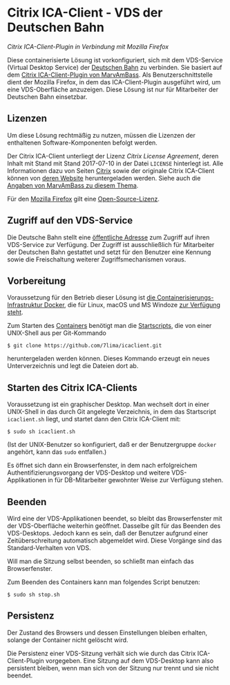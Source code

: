 # Citrix ICA-Client - VDS der Deutschen Bahn
_Citrix ICA-Client-Plugin in Verbindung mit Mozilla Firefox_

Diese containerisierte Lösung ist vorkonfiguriert,
sich mit dem VDS-Service (Virtual Desktop Service) der
[Deutschen Bahn](http://www.bahn.de/)
zu verbinden.
Sie basiert auf dem
[Citrix ICA-Client-Plugin von MarvAmBass](https://github.com/DesktopContainers/icaclient).
Als Benutzerschnittstelle dient der Mozilla Firefox,
in dem das ICA-Client-Plugin ausgeführt wird,
um eine VDS-Oberfläche anzuzeigen.
Diese Lösung ist nur für Mitarbeiter der Deutschen Bahn einsetzbar.

## Lizenzen
Um diese Lösung rechtmäßig zu nutzen,
müssen die Lizenzen der enthaltenen Software-Komponenten befolgt werden.

Der Citrix ICA-Client unterliegt der Lizenz _Citrix License Agreement_,
deren Inhalt mit Stand mit Stand 2017-07-10
in der Datei `LICENSE` hinterlegt ist.
Alle Informationen dazu von Seiten [Citrix](https://www.citrix.com/)
sowie der originale Citrix ICA-Client
können von
[deren Website](https://www.citrix.com/downloads/citrix-receiver/linux/receiver-for-linux-latest.html)
heruntergeladen werden.
Siehe auch die [Angaben von MarvAmBass zu diesem Thema](https://github.com/DesktopContainers/icaclient#ica-client-license).

Für den
[Mozilla Firefox](https://www.mozilla.org/de/firefox/new/)
gilt eine
[Open-Source-Lizenz](https://www.mozilla.org/en-US/MPL/).

## Zugriff auf den VDS-Service
Die Deutsche Bahn stellt eine
[öffentliche Adresse](https://vds.service.deutschebahn.com/Citrix/XenAppWeb/)
zum Zugriff auf ihren VDS-Service zur Verfügung.
Der Zugriff ist ausschließlich für Mitarbeiter der Deutschen Bahn gestattet
und setzt für den Benutzer eine Kennung
sowie die Freischaltung weiterer Zugriffsmechanismen voraus.

## Vorbereitung
Voraussetzung für den Betrieb dieser Lösung
ist [die Containerisierungs-Infrastruktur Docker](http://www.docker.com/),
die für Linux, macOS und MS Windoze
[zur Verfügung steht](https://store.docker.com/search?type=edition&offering=community).

Zum Starten des
[Containers](https://hub.docker.com/r/7lima/icaclient/)
benötigt man die
[Startscripts](https://github.com/7lima/icaclient/),
die von einer UNIX-Shell aus per Git-Kommando

	$ git clone https://github.com/7lima/icaclient.git
heruntergeladen werden können.
Dieses Kommando erzeugt ein neues Unterverzeichnis
und legt die Dateien dort ab.

## Starten des Citrix ICA-Clients
Voraussetzung ist ein graphischer Desktop.
Man wechselt dort in einer UNIX-Shell
in das durch Git angelegte Verzeichnis,
in dem das Startscript `icaclient.sh` liegt,
und startet dann den Citrix ICA-Client mit:

	$ sudo sh icaclient.sh
(Ist der UNIX-Benutzer so konfiguriert,
daß er der Benutzergruppe `docker` angehört,
kann das `sudo` entfallen.)

Es öffnet sich dann ein Browserfenster,
in dem nach erfolgreichem Authentifizierungsvorgang
der VDS-Desktop und weitere VDS-Applikationen
in für DB-Mitarbeiter gewohnter Weise zur Verfügung stehen.

## Beenden
Wird eine der VDS-Applikationen beendet,
so bleibt das Browserfenster mit der VDS-Oberfläche weiterhin geöffnet.
Dasselbe gilt für das Beenden des VDS-Desktops.
Jedoch kann es sein,
daß der Benutzer aufgrund einer Zeitüberschreitung
automatisch abgemeldet wird.
Diese Vorgänge sind das Standard-Verhalten von VDS.

Will man die Sitzung selbst beenden,
so schließt man einfach das Browserfenster.

Zum Beenden des Containers kann man folgendes Script benutzen:

	$ sudo sh stop.sh

## Persistenz
Der Zustand des Browsers und dessen Einstellungen bleiben erhalten,
solange der Container nicht gelöscht wird.

Die Persistenz einer VDS-Sitzung
verhält sich wie durch das Citrix ICA-Client-Plugin vorgegeben.
Eine Sitzung auf dem VDS-Desktop kann also persistent bleiben,
wenn man sich von der Sitzung nur trennt und sie nicht beendet.
